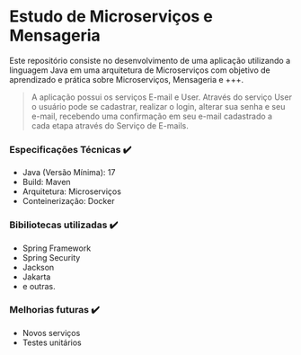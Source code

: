 # Estudo de Microserviços e Mensageria
Este repositório consiste no desenvolvimento de uma aplicação utilizando a linguagem Java em uma arquitetura de Microserviços com objetivo de aprendizado e prática sobre Microserviços, Mensageria e +++.
>A aplicação possui os serviços E-mail e User. Através do serviço User o usuário pode se cadastrar, realizar o login, alterar sua senha e seu e-mail, recebendo uma confirmação em seu e-mail cadastrado a cada etapa através do Serviço de E-mails.

### Especificações Técnicas ✔️
- Java (Versão Mínima): 17
- Build: Maven
- Arquitetura: Microserviços
- Conteinerização: Docker
### Bibiliotecas utilizadas ✔️
- Spring Framework
- Spring Security
- Jackson
- Jakarta
- e outras.
### Melhorias futuras ✔️
- Novos serviços
- Testes unitários
